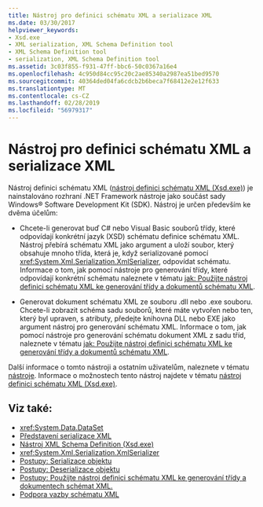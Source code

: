 ```yaml
---
title: Nástroj pro definici schématu XML a serializace XML
ms.date: 03/30/2017
helpviewer_keywords:
- Xsd.exe
- XML serialization, XML Schema Definition tool
- XML Schema Definition tool
- serialization, XML Schema Definition tool
ms.assetid: 3c03f855-f931-47ff-bbc6-50c0367a16e4
ms.openlocfilehash: 4c950d84cc95c20c2ae85340a2987ea51bed9570
ms.sourcegitcommit: 40364ded04fa6cdcb2b6beca7f68412e2e12f633
ms.translationtype: MT
ms.contentlocale: cs-CZ
ms.lasthandoff: 02/28/2019
ms.locfileid: "56979317"
---
```

# <a name="the-xml-schema-definition-tool-and-xml-serialization"></a>Nástroj pro definici schématu XML a serializace XML
Nástroj definici schématu XML ([nástroj definici schématu XML (Xsd.exe)](../../../docs/standard/serialization/xml-schema-definition-tool-xsd-exe.md)) je nainstalováno rozhraní .NET Framework nástroje jako součást sady Windows® Software Development Kit (SDK). Nástroj je určen především ke dvěma účelům:  
  
-   Chcete-li generovat buď C# nebo Visual Basic souborů třídy, které odpovídají konkrétní jazyk (XSD) schématu definice schématu XML. Nástroj přebírá schématu XML jako argument a uloží soubor, který obsahuje mnoho třída, která je, když serializované pomocí <xref:System.Xml.Serialization.XmlSerializer>, odpovídat schématu. Informace o tom, jak pomocí nástroje pro generování třídy, které odpovídají konkrétní schématu naleznete v tématu [jak: Použijte nástroj definici schématu XML ke generování třídy a dokumentů schématu XML](../../../docs/standard/serialization/xml-schema-def-tool-gen.md).  
  
-   Generovat dokument schématu XML ze souboru .dll nebo .exe souboru. Chcete-li zobrazit schéma sadu souborů, které máte vytvořen nebo ten, který byl upraven, s atributy, předejte knihovna DLL nebo EXE jako argument nástroj pro generování schématu XML. Informace o tom, jak pomocí nástroje pro generování schématu dokument XML z sadu tříd, naleznete v tématu [jak: Použijte nástroj definici schématu XML ke generování třídy a dokumentů schématu XML](../../../docs/standard/serialization/xml-schema-def-tool-gen.md).  
  
 Další informace o tomto nástroji a ostatním uživatelům, naleznete v tématu [nástroje](../../../docs/framework/tools/index.md). Informace o možnostech tento nástroj najdete v tématu [nástroj definici schématu XML (Xsd.exe)](../../../docs/standard/serialization/xml-schema-definition-tool-xsd-exe.md).  
  
## <a name="see-also"></a>Viz také:

- <xref:System.Data.DataSet>
- [Představení serializace XML](../../../docs/standard/serialization/introducing-xml-serialization.md)
- [Nástroj XML Schema Definition (Xsd.exe)](../../../docs/standard/serialization/xml-schema-definition-tool-xsd-exe.md)
- <xref:System.Xml.Serialization.XmlSerializer>
- [Postupy: Serializace objektu](../../../docs/standard/serialization/how-to-serialize-an-object.md)
- [Postupy: Deserializace objektu](../../../docs/standard/serialization/how-to-deserialize-an-object.md)
- [Postupy: Použijte nástroj definici schématu XML ke generování třídy a dokumentech schémat XML.](../../../docs/standard/serialization/xml-schema-def-tool-gen.md)
- [Podpora vazby schématu XML](https://docs.microsoft.com/previous-versions/dotnet/netframework-4.0/sh1e66zd(v=vs.100))
